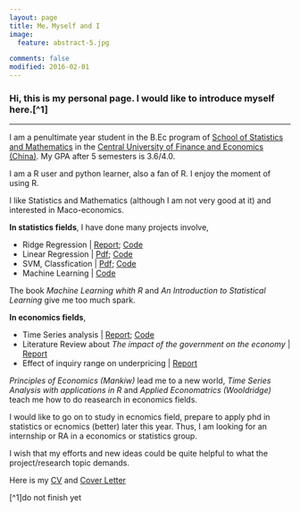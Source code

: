 ```yaml
---
layout: page
title: Me，Myself and I
image:
  feature: abstract-5.jpg

comments: false
modified: 2016-02-01
---
```


### Hi, this is my personal page. I would like to introduce myself here.[^1]
-----------------------------------------


I am a penultimate year student in the B.Ec program of [School of Statistics and Mathematics]() in the [Central University of Finance and Economics (China)](). My GPA after 5 semesters is 3.6/4.0.

I am a R user and python learner, also a fan of R. I enjoy the moment of using R.

I like Statistics and Mathematics (although I am not very good at it) and interested in Maco-economics.

**In statistics fields**, I have done many projects involve,
 
 + Ridge Regression | [Report](); [Code]()
 + Linear Regression | [Pdf](); [Code]()
 + SVM, Classfication | [Pdf](); [Code]()  
 + Machine Learning | [Code]()


The book *Machine Learning whith R* and *An Introduction to Statistical Learning* give me too much spark.

**In economics fields**, 
 
 + Time Series analysis | [Report](); [Code]()
 + Literature Review about *The impact of the government on the economy* | [Report]()
 + Effect of inquiry range on underpricing | [Report]()

*Principles of Economics (Mankiw)* lead me to a new world, *Time Series Analysis with applications in R* and *Applied Economatrics (Wooldridge)* teach me how to do reasearch in economics fields.

I would like to go on to study in ecnomics field, prepare to apply phd in statistics or ecnomics (better) later this year. Thus, I am looking for an internship or RA in a economics or statistics group.

I wish that my efforts and new ideas could be quite helpful to what the project/research topic demands.

Here is my [CV]() and [Cover Letter]()


[^1]do not finish yet
